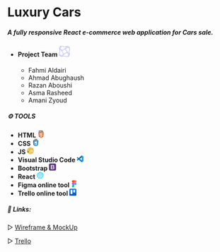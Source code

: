 # Luxury Cars

##### A fully responsive React e-commerce web application for Cars sale.


- #### Project Team ![](./carzone-app/src/Images/teamwork.png)
  - Fahmi Aldairi
  - Ahmad Abughaush
  - Razan Aboushi
  - Asma Rasheed
  - Amani Zyoud

##### **⚙️ TOOLS**

- **HTML ![](./carzone-app/src/Images/html-5.png)**
- **CSS ![](./carzone-app/src/Images/css.png)**
- **JS ![](./carzone-app/src/Images/javascript.png)**
- **Visual Studio Code ![](./carzone-app/src/Images/vs.png)**
- **Bootstrap ![](./carzone-app/src/Images/bootstrap.png)**
- **React ![](./carzone-app/src/Images/react.png)**
- **Figma online tool ![](./carzone-app/src/Images/figma2.png)**
- **Trello online tool ![](./carzone-app/src/Images/trello.png)**

##### **📎 Links:**

▷ [Wireframe & MockUp](https://www.figma.com/file/Hg5DjQexWoIT5AKUhuWM2v/E-Commerce-Cars?type=design&node-id=0%3A1&t=q6hN3BKb2YUR2EcL-1)

▷ [Trello](https://trello.com/b/UajPSgRm/e-commerce)


